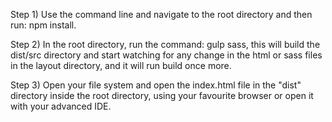 Step 1)
Use the command line and navigate to the root directory and then run: npm install.

Step 2)
In the root directory, run the command: gulp sass, this will build the dist/src directory and start
watching for any change in the html or sass files in the layout directory, and it will run build once more.

Step 3)
Open your file system and open the index.html file in the "dist" directory inside the
root directory, using your favourite browser or open it with your advanced IDE.